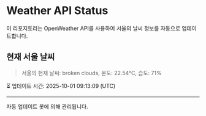 
# Weather API Status

이 리포지토리는 OpenWeather API를 사용하여 서울의 날씨 정보를 자동으로 업데이트합니다.

## 현재 서울 날씨
> 서울의 현재 날씨: broken clouds, 온도: 22.54°C, 습도: 71%

⏳ 업데이트 시간: 2025-10-01 09:13:09 (UTC)

---
자동 업데이트 봇에 의해 관리됩니다.

